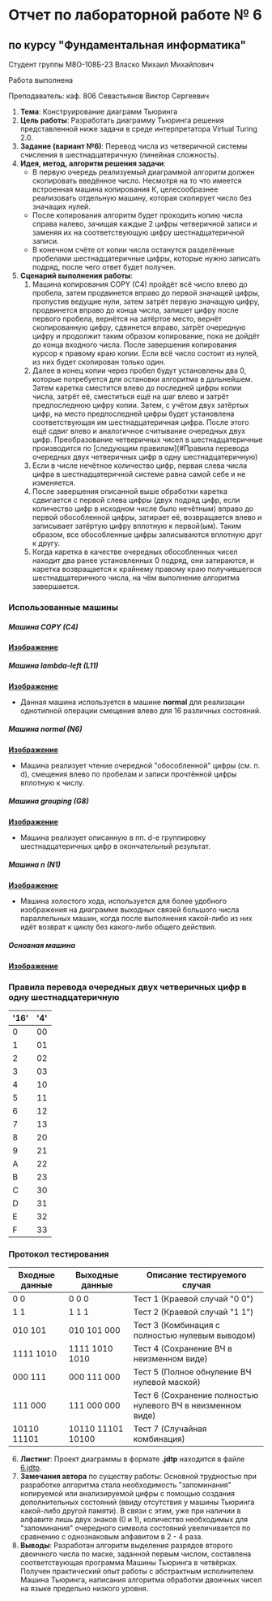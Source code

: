 # Отчет по лабораторной работе № 6
## по курсу "Фундаментальная информатика"

Студент группы М8О-108Б-23 Власко Михаил Михайлович

Работа выполнена

Преподаватель: каф. 806 Севастьянов Виктор Сергеевич

1. **Тема**: Конструирование диаграмм Тьюринга
2. **Цель работы**: Разработать диаграмму Тьюринга решения представленной ниже задачи в среде интерпретатора 
Virtual Turing 2.0.
3. **Задание (вариант №6)**: Перевод числа из четверичной системы счисления в шестнадцатеричную (линейная сложность).
4. **Идея, метод, алгоритм решения задачи**:
    - В первую очередь реализуемый диаграммой алгоритм должен скопировать введённое число. Несмотря на то что имеется
встроенная машина копирования К, целесообразнее реализовать отдельную машину, которая скопирует число без значащих нулей.
    - После копирования алгоритм будет проходить копию числа справа налево, зачищая каждые 2 цифры четверичной записи и 
заменяя их на соответствующую цифру шестнадцатеричной записи.
    - В конечном счёте от копии числа останутся разделённые пробелами шестнадцатеричные цифры, которые нужно записать 
подряд, после чего ответ будет получен.
5. **Сценарий выполнения работы**:
    1. Машина копирования COPY (C4) пройдёт всё число влево до пробела, затем продвинется вправо до первой значащей цифры,
пропустив ведущие нули, затем затрёт первую значащую цифру, продвинется вправо до конца числа, запишет цифру после
первого пробела, вернётся на затёртое место, вернёт скопированную цифру, сдвинется вправо, затрёт очередную цифру и 
продолжит таким образом копирование, пока не дойдёт до конца входного числа. После завершения копирования курсор 
к правому краю копии. Если всё число состоит из нулей, из них будет скопирован только один.
   2. Далее в конец копии через пробел будут установлены два 0, которые потребуется для остановки алгоритма в дальнейшем. 
Затем каретка сместится влево до последней цифры копии числа, затрёт её, сместиться ещё на шаг влево и затрёт предпоследнюю 
цифру копии. Затем, с учётом двух затёртых цифр, на место предпоследней цифры будет установлена соответствующая им 
шестнадцатеричная цифра. После этого ещё сдвиг влево и аналогичное считывание очередных двух цифр. Преобразование
четверичных чисел в шестнадцатеричные производится по [следующим правилам](#Правила перевода очередных двух четверичных цифр в одну шестнадцатеричную)
   3. Если в числе нечётное количество цифр, первая слева числа цифра в шестнадцатеричной системе равна самой себе и 
не изменяется. 
   4. После завершения описанной выше обработки каретка сдвигается с первой слева цифры (двух подряд цифр, если 
количество цифр в исходном числе было нечётным) вправо до первой обособленной цифры, затирает её, возвращается влево и 
записывает затёртую цифру вплотную к первой(ым). Таким образом, все обособленные цифры записываются вплотную друг к другу.
   5. Когда каретка в качестве очередных обособленных чисел находит два ранее установленных 0 подряд,
они затираются, и каретка возвращается к крайнему правому краю получившегося шестнадцатеричного числа, на чём выполнение 
алгоритма завершается.

### Использованные машины
##### Машина **COPY** (C4)
**[Изображение](images/copy.png)**

##### Машина **lambda-left** (L11)
**[Изображение](images/lambda-left.png)**
- Данная машина используется в машине **normal** для реализации однотипной операции смещения влево для 16 различных 
состояний.

##### Машина **normal** (N6)
**[Изображение](images/normal.png)**
- Машина реализует чтение очередной "обособленной" цифры (см. п. d), смещения влево по пробелам и записи прочтённой цифры 
вплотную к числу.

##### Машина **grouping** (G8)
**[Изображение](images/grouping.png)**
- Машина реализует описанную в пп. d-e группировку шестнадцатеричных цифр в окончательный результат.

##### Машина **n** (N1)
**[Изображение](images/n.png)**
- Машина холостого хода, используется для более удобного изображения на диаграмме выходных связей большого числа
параллельных машин, когда после выполнения какой-либо из них идёт возврат к циклу без какого-либо общего действия.

##### Основная машина
**[Изображение](images/main.png)**


### Правила перевода очередных двух четверичных цифр в одну шестнадцатеричную

| '16' | '4' |
|------|:---:|
| 0    | 00  |
| 1    | 01  |
| 2    | 02  |
| 3    | 03  |
| 4    | 10  |
| 5    | 11  |
| 6    | 12  |
| 7    | 13  |
| 8    | 20  |
| 9    | 21  |
| A    | 22  |
| B    | 23  |
| C    | 30  |
| D    | 31  |
| E    | 32  |
| F    | 33  |

### Протокол тестирования
| Входные данные |  Выходные данные  | Описание тестируемого случая                                |
|----------------|-------------------|-------------------------------------------------------------|
| 0 0            | 0 0 0             | Тест 1 (Краевой случай "0 0")                               |
| 1 1            | 1 1 1             | Тест 2 (Краевой случай "1 1")                               |
| 010 101        | 010 101 000       | Тест 3 (Комбинация с полностью нулевым выводом)             |
| 1111 1010      | 1111 1010 1010    | Тест 4 (Сохранение ВЧ в неизменном виде)                    |
| 000 111        | 000 111 000       | Тест 5 (Полное обнуление ВЧ нулевой маской)                 |
| 111 000        | 111 000 000       | Тест 6 (Сохранение полностью нулевого ВЧ в неизменном виде) |
| 10110 11101    | 10110 11101 10100 | Тест 7 (Случайная комбинация)                               |

6. **Листинг**: 
Проект диаграммы в формате **.jdtp** находится в файле [6.jdtp](6.jdtp).
7. **Замечания автора** по существу работы: Основной трудностью при разработке алгоритма стала необходимость 
"запоминания" копируемой или анализируемой цифры с помощью создания дополнительных состояний (ввиду отсутствия у машины 
Тьюринга какой-либо другой памяти). В связи с этим, уже при наличии в алфавите лишь двух знаков (0 и 1), количество 
необходимых для "запоминания" очередного символа состояний увеличивается по сравнению с однознаковым алфавитом 
в 2 - 4 раза.
8. **Выводы**: Разработан алгоритм выделения разрядов второго двоичного числа по маске, заданной первым числом, 
составлена соответствующая программа Машины Тьюринга в четвёрках. Получен практический опыт работы с абстрактным 
исполнителем Машина Тьюринга, написания алгоритма обработки двоичных чисел на языке предельно низкого уровня.
